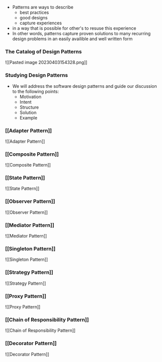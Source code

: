 - Patterns are ways to describe
	- best practices
	- good designs
	- capture experiences
- in a way that is possible for other's to resuse this experience
- In other words, patterns capture proven solutions to many recurring design problems in an easily availible and well written form

### The Catalog of Design Patterns
![[Pasted image 20230403154328.png]]

### Studying Design Patterns
- We will address the software design patterns and guide our discussion to the following points:
	- Motivation
	- Intent
	- Structure
	- Solution
	- Example

### [[Adapter Pattern]]
![[Adapter Pattern]]

### [[Composite Pattern]]
![[Composite Pattern]]

### [[State Pattern]]
![[State Pattern]]

### [[Observer Pattern]]
![[Observer Pattern]]

### [[Mediator Pattern]]
![[Mediator Pattern]]

### [[Singleton Pattern]]
![[Singleton Pattern]]

### [[Strategy Pattern]]
![[Strategy Pattern]]

### [[Proxy Pattern]]
![[Proxy Pattern]]

### [[Chain of Responsibility Pattern]]
![[Chain of Responsibility Pattern]]

### [[Decorator Pattern]]
![[Decorator Pattern]]
